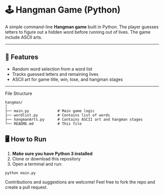 # 🕹️ Hangman Game (Python)

A simple command-line **Hangman game** built in Python. The player guesses letters to figure out a hidden word before running out of lives. The game include ASCII arts.

---

## 📌 Features

- Random word selection from a word list
- Tracks guessed letters and remaining lives
- ASCII art for game title, win, lose, and hangman stages

---

File Structure
```
hangman/
│
├── main.py             # Main game logic
├── wordlist.py         # Contains list of words
├── hangmanArts.py      # Contains ASCII art and hangman stages
└── README.md           # This file
```

## 🖥️ How to Run

1. **Make sure you have Python 3 installed**  
2. Clone or download this repository
3. Open a terminal and run:

```bash
python main.py
```

Contributions and suggestions are welcome!
Feel free to fork the repo and create a pull request.
